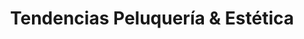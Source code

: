 ---
title: "Tendencias Peluquería & Estética"
url: /santiago-de-compostela/tendencias-peluqueria-und-estetica/
shop: peluquería
---